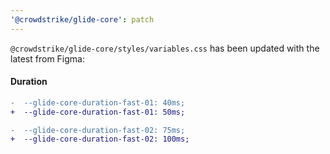 ```yaml
---
'@crowdstrike/glide-core': patch
---
```


`@crowdstrike/glide-core/styles/variables.css` has been updated with the latest from Figma:

#### Duration

```diff
-  --glide-core-duration-fast-01: 40ms;
+  --glide-core-duration-fast-01: 50ms;

-  --glide-core-duration-fast-02: 75ms;
+  --glide-core-duration-fast-02: 100ms;
```
